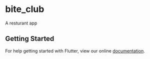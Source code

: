 # bite_club

A resturant app

## Getting Started

For help getting started with Flutter, view our online
[documentation](https://flutter.io/).
